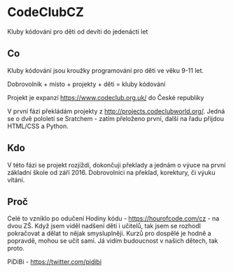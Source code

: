 # CodeClubCZ
Kluby kódování pro děti od devíti do jedenácti let

## Co

Kluby kódování jsou kroužky programování pro děti ve věku 9-11 let.

Dobrovolník + místo + projekty + děti = kluby kódování

Projekt je expanzí https://www.codeclub.org.uk/ do České republiky

V první fázi překládám projekty z http://projects.codeclubworld.org/. Jedná se o dvě pololetí se Sratchem - zatím přeloženo první, další na řadu přijdou HTML/CSS a Python.

## Kdo

V této fázi se projekt rozjíždí, dokončuji překlady a jednám o výuce na první základní škole od září 2016. Dobrovolníci na překlad, korektury, či výuku vítání.

## Proč

Celé to vzniklo po odučení Hodiny kódu - https://hourofcode.com/cz - na dvou ZŠ. Když jsem viděl nadšení dětí i učitelů, tak jsem se rozhodl pokračovat a dělat to nějak smysluplněji. Kurzů pro dospělé je hodně a popravdě, mohou se učit sami. Já vidím budoucnost v našich dětech, tak proto.

PiDiBi - https://twitter.com/pidibi
